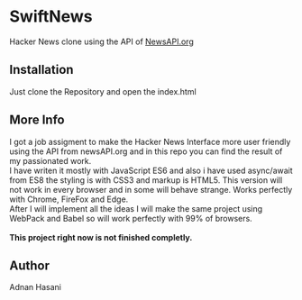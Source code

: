 # SwiftNews

Hacker News clone using the API of [NewsAPI.org](https://newsAPI.org/)

## Installation

Just clone the Repository and open the index.html

## More Info

I got a job assigment to make the Hacker News Interface more user friendly using the API from newsAPI.org and in this repo you can find the result of my passionated work.<br />
I have writen it mostly with JavaScript ES6 and also i have used async/await from ES8 the styling is with CSS3 and markup is HTML5.
This version will not work in every browser and in some will behave strange. Works perfectly with Chrome, FireFox and Edge.<br />
After I will implement all the ideas I will make the same project using WebPack and Babel so will work perfectly with 99% of browsers.<br /><br />
**This project right now is not finished completly.**

## Author

Adnan Hasani
